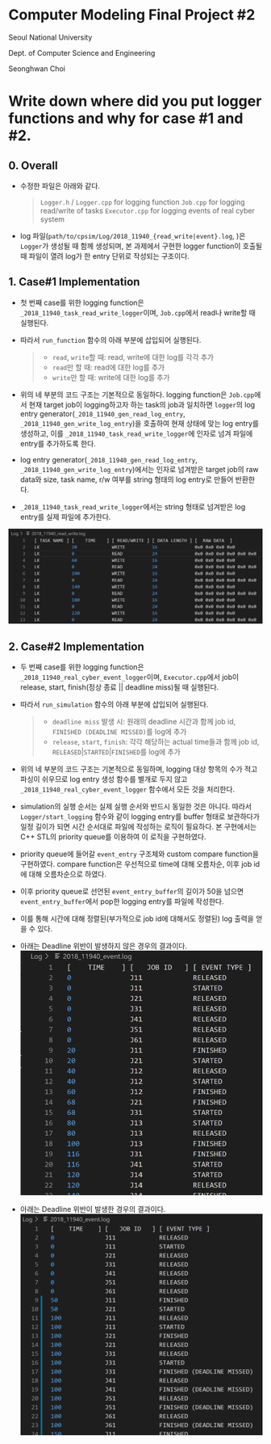 # Computer Modeling Final Project #2

Seoul National University

Dept. of Computer Science and Engineering

Seonghwan Choi
# Write down where did you put logger functions and why for case #1 and #2.

## 0. Overall
- 수정한 파일은 아래와 같다.
  > `Logger.h` / `Logger.cpp` for logging function
  > `Job.cpp` for logging read/write of tasks
  > `Executor.cpp` for logging events of real cyber system

- log 파일(`path/to/cpsim/Log/2018_11940_{read_write|event}.log`, )은 `Logger`가 생성될 때 함께 생성되며, 본 과제에서 구현한 logger function이 호출될 때 파일이 열려 log가 한 entry 단위로 작성되는 구조이다.


## 1. Case#1 Implementation

- 첫 번째 case를 위한 logging function은 `_2018_11940_task_read_write_logger`이며, `Job.cpp`에서 read나 write할 때 실행된다.
- 따라서 `run_function` 함수의 아래 부분에 삽입되어 실행된다.

  > - `read`, `write`할 때: read, write에 대한 log를 각각 추가
  > - `read`만 할 때: read에 대한 log를 추가
  > - `write`만 할 때: write에 대한 log를 추가

- 위의 네 부분의 코드 구조는 기본적으로 동일하다. logging function은 `Job.cpp`에서 현재 target job이 logging하고자 하는 task의 job과 일치하면 `logger`의 log entry generator(`_2018_11940_gen_read_log_entry`, `_2018_11940_gen_write_log_entry`)을 호출하여 현재 상태에 맞는 log entry를 생성하고, 이를 `_2018_11940_task_read_write_logger`에 인자로 넘겨 파일에 entry를 추가하도록 한다.
- log entry generator(`_2018_11940_gen_read_log_entry`, `_2018_11940_gen_write_log_entry`)에서는 인자로 넘겨받은 target job의 raw data와 size, task name, r/w 여부를 string 형태의 log entry로 만들어 반환한다.
- `_2018_11940_task_read_write_logger`에서는 string 형태로 넘겨받은 log entry를 실제 파일에 추가한다.

![rimg0](./rimg0.png)

## 2. Case#2 Implementation

- 두 번째 case를 위한 logging function은 `_2018_11940_real_cyber_event_logger`이며, `Executor.cpp`에서 job이 release, start, finish(정상 종료 || deadline miss)될 때 실행된다.
- 따라서 `run_simulation` 함수의 아래 부분에 삽입되어 실행된다.

  > - `deadline miss` 발생 시: 원래의 deadline 시간과 함께 job id, `FINISHED (DEADLINE MISSED)`를 log에 추가
  > - `release`, `start`, `finish`: 각각 해당하는 actual time들과 함께 job id, `RELEASED`|`STARTED`|`FINISHED`를 log에 추가

- 위의 네 부분의 코드 구조는 기본적으로 동일하며, logging 대상 항목의 수가 적고 파싱이 쉬우므로 log entry 생성 함수를 별개로 두지 않고 `_2018_11940_real_cyber_event_logger` 함수에서 모든 것을 처리한다.
- simulation의 실행 순서는 실제 실행 순서와 반드시 동일한 것은 아니다. 따라서 `Logger/start_logging` 함수와 같이 logging entry를 buffer 형태로 보관하다가 일정 길이가 되면 시간 순서대로 파일에 작성하는 로직이 필요하다. 본 구현에서는 C++ STL의 priority queue를 이용하여 이 로직을 구현하였다.
- priority queue에 들어갈 `event_entry` 구조체와 custom compare function을 구현하였다. compare function은 우선적으로 time에 대해 오름차순, 이후 job id에 대해 오름차순으로 하였다.
- 이후 priority queue로 선언된 `event_entry_buffer`의 길이가 50을 넘으면 `event_entry_buffer`에서 pop한 logging entry를 파일에 작성한다.
- 이를 통해 시간에 대해 정렬된(부가적으로 job id에 대해서도 정렬된) log 출력을 얻을 수 있다.

- 아래는 Deadline 위반이 발생하지 않은 경우의 결과이다.
![rimg1](./rimg1.png)

- 아래는 Deadline 위반이 발생한 경우의 결과이다.
![rimg2](./rimg2.png)
